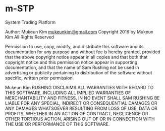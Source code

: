 # m-STP
System Trading Platform

Author: Mukeun Kim
mukeunkim@gmail.com
Copyright 2016 by Mukeun Kim
All Rights Reserved

Permission to use, copy, modify, and distribute this software and
its documentation for any purpose and without fee is hereby
granted, provided that the above copyright notice appear in all
copies and that both that copyright notice and this permission
notice appear in supporting documentation, and that the name of Sam
Rushing not be used in advertising or publicity pertaining to
distribution of the software without specific, written prior
permission.

Mukeun Kim RUSHING DISCLAIMS ALL WARRANTIES WITH REGARD TO THIS SOFTWARE,
INCLUDING ALL IMPLIED WARRANTIES OF MERCHANTABILITY AND FITNESS, IN
NO EVENT SHALL SAM RUSHING BE LIABLE FOR ANY SPECIAL, INDIRECT OR
CONSEQUENTIAL DAMAGES OR ANY DAMAGES WHATSOEVER RESULTING FROM LOSS
OF USE, DATA OR PROFITS, WHETHER IN AN ACTION OF CONTRACT,
NEGLIGENCE OR OTHER TORTIOUS ACTION, ARISING OUT OF OR IN
CONNECTION WITH THE USE OR PERFORMANCE OF THIS SOFTWARE. 
